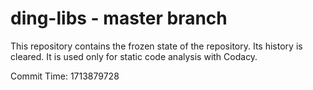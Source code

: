 # ding-libs - master branch

This repository contains the frozen state of the repository.
Its history is cleared. It is used only for static code
analysis with Codacy.

Commit Time: 1713879728